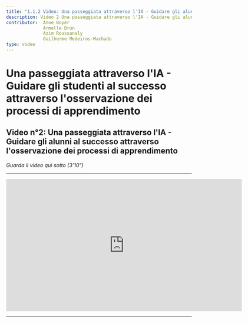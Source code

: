 ```yaml
---
title: "1.1.2 Video: Una passeggiata attraverso l'IA - Guidare gli alunni al successo"
description: Video 2 Una passeggiata attraverso l'IA - Guidare gli alunni al successo attraverso l'osservazione dei processi di apprendimento
contributor:  Anne Boyer
              Armelle Brun
              Azim Roussanaly
              Guilherme Medeiros-Machado
type: video
---
```

# Una passeggiata attraverso l'IA - Guidare gli studenti al successo attraverso l'osservazione dei processi di apprendimento
## Video n°2: Una passeggiata attraverso l'IA - Guidare gli alunni al successo attraverso l'osservazione dei processi di apprendimento
_Guarda il video qui sotto (3'10")_

----------
<center><iframe width="640" height="360" src="https://youtube.com/embed/KLyZtXKEpsU?rel=0&showinfo=0&cc_load_policy=1&hl=fr&modestbranding=1" frameborder="0" allowfullscreen></iframe></center>

-----------
